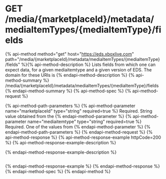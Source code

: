 # GET /media/{marketplaceId}/metadata/mediaItemTypes/{mediaItemType}/fields

{% api-method method="get" host="https://eds.xboxlive.com" path="/media/{marketplaceId}/metadata/mediaItemTypes/{mediaItemType}/fields" %}{% api-method-description %}
Lists fields from which one can expect data, for a given mediaitemtype and a given version of EDS. The domain for these URIs is 
{% endapi-method-description %}
{% api-method-summary %}
/media/{marketplaceId}/metadata/mediaItemTypes/{mediaItemType}/fields
{% endapi-method-summary %}
{% api-method-spec %}
{% api-method-request %}

{% api-method-path-parameters %}
{% api-method-parameter name="marketplaceId" type="string" required=true %}
Required. String value obtained from the 
{% endapi-method-parameter %}
{% api-method-parameter name="mediaitemtype" type="string" required=true %}
Required. One of the values from 
{% endapi-method-parameter %}
{% endapi-method-path-parameters %}
{% endapi-method-request %}
{% api-method-response %}
{% api-method-response-example httpCode=200 %}
{% api-method-response-example-description %}

{% endapi-method-response-example-description %}

```text
```
{% endapi-method-response-example %}
{% endapi-method-response %}
{% endapi-method-spec %}
{% endapi-method %}
